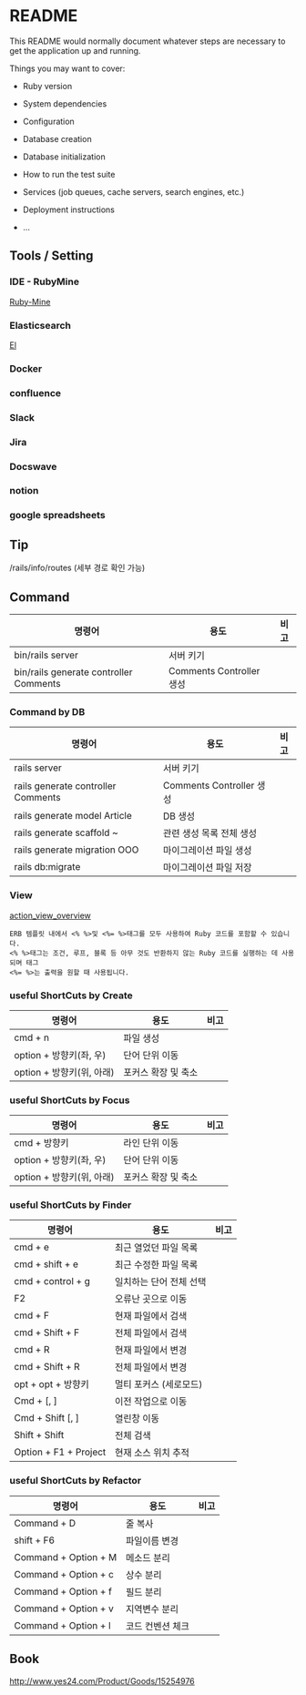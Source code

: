 # README

This README would normally document whatever steps are necessary to get the
application up and running.

Things you may want to cover:

* Ruby version
    
* System dependencies

* Configuration

* Database creation

* Database initialization

* How to run the test suite

* Services (job queues, cache servers, search engines, etc.)

* Deployment instructions

* ...

## Tools / Setting

### IDE - RubyMine
[Ruby-Mine](https://www.jetbrains.com/ko-kr/ruby/)
### Elasticsearch
[El](https://www.elastic.co/kr/what-is/elasticsearch)

### Docker
### confluence
### Slack
### Jira
### Docswave
### notion
### google spreadsheets






## Tip
/rails/info/routes (세부 경로 확인 가능)

## Command

|명령어| 용도                     | 비고 |
|---|------------------------|--------|
|bin/rails server| 서버 키기                  ||
|bin/rails generate controller Comments| Comments Controller 생성 |

### Command by DB

| 명령어                                | 용도                     | 비고 |
|------------------------------------|------------------------|--------|
| rails server                       | 서버 키기                  ||
| rails generate controller Comments | Comments Controller 생성 |
| rails generate model Article       | DB 생성                  |
| rails generate scaffold ~          | 관련 생성 목록 전체 생성         ||
| rails generate migration OOO       | 마이그레이션 파일 생성           ||
| rails db:migrate                   | 마이그레이션 파일 저장           ||

### View

[action_view_overview](https://guides.rubyonrails.org/action_view_overview.html)

    ERB 템플릿 내에서 <% %>및 <%= %>태그를 모두 사용하여 Ruby 코드를 포함할 수 있습니다. 
    <% %>태그는 조건, 루프, 블록 등 아무 것도 반환하지 않는 Ruby 코드를 실행하는 데 사용되며 태그 
    <%= %>는 출력을 원할 때 사용됩니다.
### useful ShortCuts by Create
| 명령어                 | 용도          | 비고 |
|---------------------|-------------|--------|
| cmd + n             | 파일 생성       ||
| option + 방향키(좌, 우)  | 단어 단위 이동    ||      
| option + 방향키(위, 아래) | 포커스 확장 및 축소 ||


### useful ShortCuts by Focus    
| 명령어                 | 용도          | 비고 |
|---------------------|-------------|--------|
| cmd + 방향키           | 라인 단위 이동    ||
| option + 방향키(좌, 우)  | 단어 단위 이동    ||
| option + 방향키(위, 아래) | 포커스 확장 및 축소 ||


### useful ShortCuts by Finder
| 명령어                   | 용도           | 비고 |
|-----------------------|--------------|--------|
| cmd + e               | 최근 열었던 파일 목록 ||
| cmd + shift + e       | 최근 수정한 파일 목록 ||
| cmd + control + g     | 일치하는 단어 전체 선택 ||
| F2                    | 오류난 곳으로 이동   ||
| cmd + F               | 현재 파일에서 검색   ||
| cmd + Shift + F       | 전체 파일에서 검색   ||
| cmd + R               | 현재 파일에서 변경   ||
| cmd + Shift + R       | 전체 파일에서 변경   ||
| opt + opt + 방향키       | 멀티 포커스 (세로모드) ||
| Cmd + [, ]            | 이전 작업으로 이동   ||
| Cmd + Shift [, ]      | 열린창 이동       ||
| Shift + Shift         | 전체 검색        ||
| Option + F1 + Project | 현재 소스 위치 추적  ||


### useful ShortCuts by Refactor
| 명령어                  | 용도           | 비고 |
|----------------------|--------------|--------|
| Command + D          | 줄 복사         ||
| shift + F6           | 파일이름 변경      ||
| Command + Option + M | 메소드 분리       ||
| Command + Option + c | 상수 분리        ||
| Command + Option + f | 필드 분리        ||
| Command + Option + v | 지역변수 분리      ||
| Command + Option + l | 코드 컨벤션 체크 ||




## Book
http://www.yes24.com/Product/Goods/15254976
